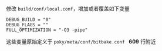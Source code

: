 修改 `build/conf/local.conf`，增加或者覆盖如下变量

```
DEBUG_BUILD = "0" 
DEBUG_FLAGS = ""                                                                
FULL_OPTIMIZATION = "-O3 -pipe"
```

这些变量原始定义于 `poky/meta/conf/bitbake.conf ` **609** 行附近